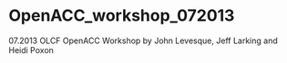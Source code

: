 OpenACC_workshop_072013
=======================

07.2013 OLCF OpenACC Workshop by John Levesque, Jeff Larking and Heidi Poxon
